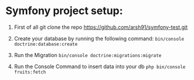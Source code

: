 # Symfony project setup:

1. First of all git clone the repo
    https://github.com/arsh91/symfony-test.git

2. Create your database by running the following command:
    ``` bin/console doctrine:database:create ```

3. Run the Migration
    ```bin/console doctrine:migrations:migrate```

4. Run the Console Command to insert data into your db
   ``` php bin/console fruits:fetch ```
